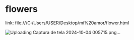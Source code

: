 # flowers

link: file:///C:/Users/USER/Desktop/mi%20amor/flower.html




![Uploading Captura de tela 2024-10-04 005715.png…]()

